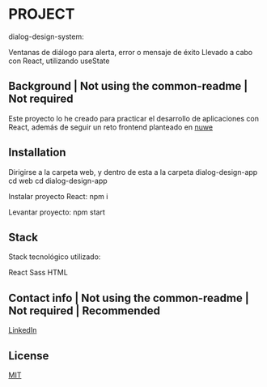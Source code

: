 # PROJECT

dialog-design-system:

Ventanas de diálogo para alerta, error o mensaje de éxito
Llevado a cabo con React, utilizando useState


## Background | Not using the common-readme | Not required

Este proyecto lo he creado para practicar el desarrollo de aplicaciones con React, 
además de seguir un reto frontend planteado en [nuwe](https://nuwe.io/challenges)

## Installation

Dirigirse a la carpeta web, y dentro de esta a la carpeta dialog-design-app
cd web
cd dialog-design-app

Instalar proyecto React:
npm i

Levantar proyecto:
npm start

## Stack

Stack tecnológico utilizado:

React
Sass
HTML


## Contact info | Not using the common-readme | Not required  | Recommended

 [LinkedIn](https://www.linkedin.com/in/abigail-ojeda)


## License 

[MIT](https://opensource.org/licenses/MIT)

